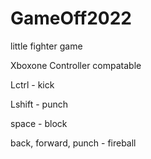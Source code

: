 # GameOff2022
 
little fighter game 

Xboxone Controller compatable

Lctrl - kick

Lshift - punch

space - block

back, forward, punch - fireball

